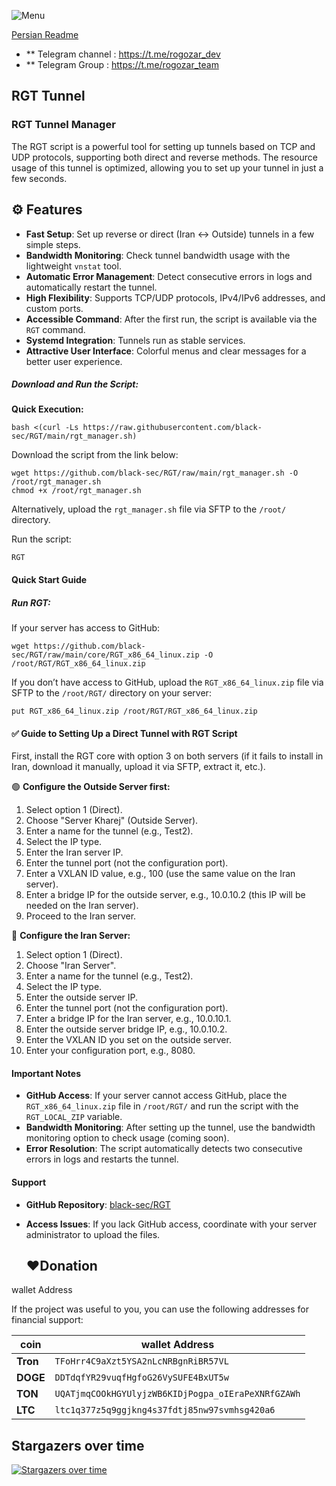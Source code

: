 ![Menu](https://github.com/black-sec/RGT/blob/main/Menu.png)

[Persian Readme](https://github.com/black-sec/RGT/blob/main/README_FA.md)
- ** Telegram channel : https://t.me/rogozar_dev
- ** Telegram Group : https://t.me/rogozar_team

## RGT Tunnel

### RGT Tunnel Manager

The RGT script is a powerful tool for setting up tunnels based on TCP and UDP protocols, supporting both direct and reverse methods. The resource usage of this tunnel is optimized, allowing you to set up your tunnel in just a few seconds.

## ⚙️ Features

- **Fast Setup**: Set up reverse or direct (Iran ↔ Outside) tunnels in a few simple steps.
- **Bandwidth Monitoring**: Check tunnel bandwidth usage with the lightweight `vnstat` tool.
- **Automatic Error Management**: Detect consecutive errors in logs and automatically restart the tunnel.
- **High Flexibility**: Supports TCP/UDP protocols, IPv4/IPv6 addresses, and custom ports.
- **Accessible Command**: After the first run, the script is available via the `RGT` command.
- **Systemd Integration**: Tunnels run as stable services.
- **Attractive User Interface**: Colorful menus and clear messages for a better user experience.

##### Download and Run the Script:

**Quick Execution:**
```
bash <(curl -Ls https://raw.githubusercontent.com/black-sec/RGT/main/rgt_manager.sh)
```

Download the script from the link below:
```
wget https://github.com/black-sec/RGT/raw/main/rgt_manager.sh -O /root/rgt_manager.sh
chmod +x /root/rgt_manager.sh
```

Alternatively, upload the `rgt_manager.sh` file via SFTP to the `/root/` directory.

Run the script:
```
RGT
```
#### Quick Start Guide

##### Run RGT:

If your server has access to GitHub:
```
wget https://github.com/black-sec/RGT/raw/main/core/RGT_x86_64_linux.zip -O /root/RGT/RGT_x86_64_linux.zip
```

If you don’t have access to GitHub, upload the `RGT_x86_64_linux.zip` file via SFTP to the `/root/RGT/` directory on your server:
```
put RGT_x86_64_linux.zip /root/RGT/RGT_x86_64_linux.zip
```

#### ✅ Guide to Setting Up a Direct Tunnel with RGT Script

First, install the RGT core with option 3 on both servers (if it fails to install in Iran, download it manually, upload it via SFTP, extract it, etc.).

🟢 **Configure the Outside Server first:**

1. Select option 1 (Direct).
2. Choose "Server Kharej" (Outside Server).
3. Enter a name for the tunnel (e.g., Test2).
4. Select the IP type.
5. Enter the Iran server IP.
6. Enter the tunnel port (not the configuration port).
7. Enter a VXLAN ID value, e.g., 100 (use the same value on the Iran server).
8. Enter a bridge IP for the outside server, e.g., 10.0.10.2 (this IP will be needed on the Iran server).
9. Proceed to the Iran server.

🔴 **Configure the Iran Server:**

1. Select option 1 (Direct).
2. Choose "Iran Server".
3. Enter a name for the tunnel (e.g., Test2).
4. Select the IP type.
5. Enter the outside server IP.
6. Enter the tunnel port (not the configuration port).
7. Enter a bridge IP for the Iran server, e.g., 10.0.10.1.
8. Enter the outside server bridge IP, e.g., 10.0.10.2.
9. Enter the VXLAN ID you set on the outside server.
10. Enter your configuration port, e.g., 8080.

#### Important Notes

- **GitHub Access**: If your server cannot access GitHub, place the `RGT_x86_64_linux.zip` file in `/root/RGT/` and run the script with the `RGT_LOCAL_ZIP` variable.
- **Bandwidth Monitoring**: After setting up the tunnel, use the bandwidth monitoring option to check usage (coming soon).
- **Error Resolution**: The script automatically detects two consecutive errors in logs and restarts the tunnel.

#### Support

- **GitHub Repository**: [black-sec/RGT](https://github.com/black-sec/RGT)
- **Access Issues**: If you lack GitHub access, coordinate with your server administrator to upload the files.

   ## ❤️Donation
  
 <summary>wallet Address</summary>

If the project was useful to you, you can use the following addresses for financial support:

| coin |  wallet Address |
|-------|------------|
| **Tron** | `TFoHrr4C9aXzt5YSA2nLcNRBgnRiBR57VL` |
| **DOGE** | `DDTdqfYR29vuqfHgfoG26VySUFE4BxUT5w` |
| **TON** | `UQATjmqCOOkHGYUlyjzWB6KIDjPogpa_oIEraPeXNRfGZAWh` |
| **LTC** | `ltc1q377z5q9ggjkng4s37fdtj85nw97svmhsg420a6` |


## Stargazers over time
[![Stargazers over time](https://starchart.cc/black-sec/RGT.svg?variant=adaptive)](https://starchart.cc/black-sec/RGT)
